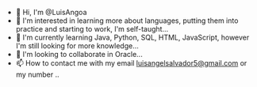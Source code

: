 - 👋 Hi, I'm @LuisAngoa
- 👀 I'm interested in learning more about languages, putting them into practice and starting to work, I'm self-taught...
- 🌱 I'm currently learning Java, Python, SQL, HTML, JavaScript, however I'm still looking for more knowledge...
- 💞️ I'm looking to collaborate in Oracle...
- 📫 How to contact me with my email luisangelsalvador5@gmail.com or my number
..

<!---
LuisAngoa/LuisAngoa is a ✨ special ✨ repository because its `README.md` (this file) appears on your GitHub profile.
You can click the Preview link to take a look at your changes.
--->
